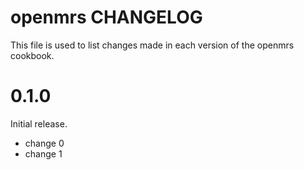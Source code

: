 # openmrs CHANGELOG

This file is used to list changes made in each version of the openmrs cookbook.

# 0.1.0

Initial release.

- change 0
- change 1

